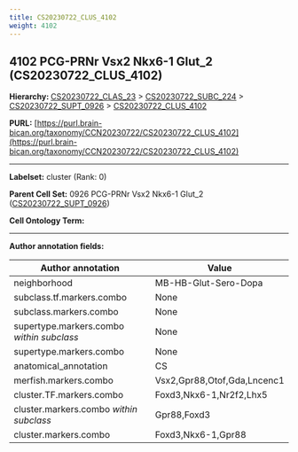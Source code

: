 ```yaml
---
title: CS20230722_CLUS_4102
weight: 4102
---
```

## 4102 PCG-PRNr Vsx2 Nkx6-1 Glut_2 (CS20230722_CLUS_4102)
<b>Hierarchy: </b>
[CS20230722_CLAS_23](../CS20230722_CLAS_23) >
[CS20230722_SUBC_224](../CS20230722_SUBC_224) >
[CS20230722_SUPT_0926](../CS20230722_SUPT_0926) >
[CS20230722_CLUS_4102](../CS20230722_CLUS_4102)

**PURL:** [https://purl.brain-bican.org/taxonomy/CCN20230722/CS20230722_CLUS_4102](https://purl.brain-bican.org/taxonomy/CCN20230722/CS20230722_CLUS_4102)

---


**Labelset:** cluster (Rank: 0)

**Parent Cell Set:** 0926 PCG-PRNr Vsx2 Nkx6-1 Glut_2 ([CS20230722_SUPT_0926](../CS20230722_SUPT_0926))



**Cell Ontology Term:** 

[MARKER GENES.]: #


---

[TRANSFERRED ANNOTATIONS.]: #


[AUTHOR ANNOTATION FIELDS.]: #


**Author annotation fields:**

| Author annotation | Value |
|-------------------|-------|
|neighborhood|MB-HB-Glut-Sero-Dopa|
|subclass.tf.markers.combo|None|
|subclass.markers.combo|None|
|supertype.markers.combo _within subclass_|None|
|supertype.markers.combo|None|
|anatomical_annotation|CS|
|merfish.markers.combo|Vsx2,Gpr88,Otof,Gda,Lncenc1|
|cluster.TF.markers.combo|Foxd3,Nkx6-1,Nr2f2,Lhx5|
|cluster.markers.combo _within subclass_|Gpr88,Foxd3|
|cluster.markers.combo|Foxd3,Nkx6-1,Gpr88|
